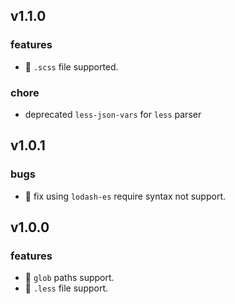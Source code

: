 ## v1.1.0

### features

-   🚀 `.scss` file supported.

### chore

-   deprecated `less-json-vars` for `less` parser

## v1.0.1

### bugs

-   🐛 fix using `lodash-es` require syntax not support.

## v1.0.0

### features

-   🚀 `glob` paths support.
-   🚀 `.less` file support.
